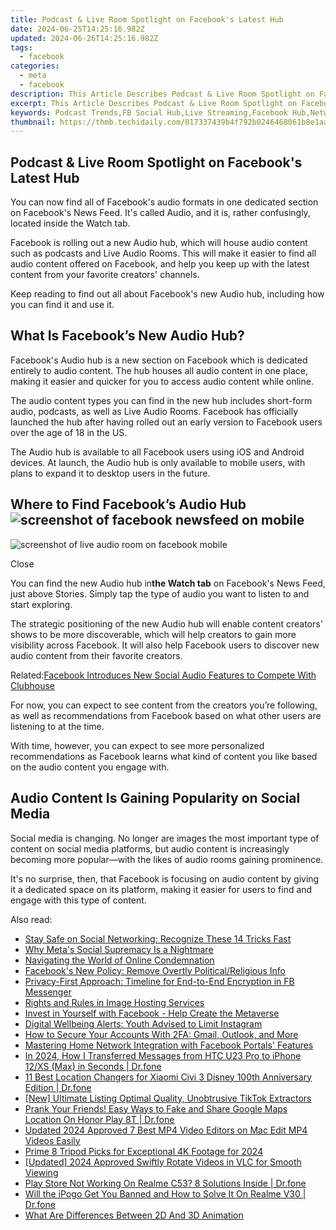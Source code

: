 ```yaml
---
title: Podcast & Live Room Spotlight on Facebook's Latest Hub
date: 2024-06-25T14:25:16.982Z
updated: 2024-06-26T14:25:16.982Z
tags:
  - facebook
categories:
  - meta
  - facebook
description: This Article Describes Podcast & Live Room Spotlight on Facebook's Latest Hub
excerpt: This Article Describes Podcast & Live Room Spotlight on Facebook's Latest Hub
keywords: Podcast Trends,FB Social Hub,Live Streaming,Facebook Hub,Networking Rooms,Spotlight Event,Digital Connectivity
thumbnail: https://thmb.techidaily.com/017337439b4f792b0246468061b8e1aa8f8f36d01cdf2619fb3c06685fc0972f.jpg
---
```


## Podcast & Live Room Spotlight on Facebook's Latest Hub

 You can now find all of Facebook's audio formats in one dedicated section on Facebook's News Feed. It's called Audio, and it is, rather confusingly, located inside the Watch tab.

 Facebook is rolling out a new Audio hub, which will house audio content such as podcasts and Live Audio Rooms. This will make it easier to find all audio content offered on Facebook, and help you keep up with the latest content from your favorite creators' channels.

 Keep reading to find out all about Facebook's new Audio hub, including how you can find it and use it.

## What Is Facebook’s New Audio Hub?

 Facebook's Audio hub is a new section on Facebook which is dedicated entirely to audio content. The hub houses all audio content in one place, making it easier and quicker for you to access audio content while online.

 The audio content types you can find in the new hub includes short-form audio, podcasts, as well as Live Audio Rooms. Facebook has officially launched the hub after having rolled out an early version to Facebook users over the age of 18 in the US.

 The Audio hub is available to all Facebook users using iOS and Android devices. At launch, the Audio hub is only available to mobile users, with plans to expand it to desktop users in the future.

## Where to Find Facebook’s Audio Hub ![screenshot of facebook newsfeed on mobile](https://static1.makeuseofimages.com/wordpress/wp-content/uploads/2021/10/screenshot-of-facebook-newsfeed-on-mobile.png)

![screenshot of live audio room on facebook mobile](https://static1.makeuseofimages.com/wordpress/wp-content/uploads/2021/10/screenshot-of-live-audio-room-on-facebook-mobile.png)

Close

 You can find the new Audio hub in**the Watch tab** on Facebook's News Feed, just above Stories. Simply tap the type of audio you want to listen to and start exploring.

 The strategic positioning of the new Audio hub will enable content creators' shows to be more discoverable, which will help creators to gain more visibility across Facebook. It will also help Facebook users to discover new audio content from their favorite creators.

 Related:[Facebook Introduces New Social Audio Features to Compete With Clubhouse](https://www.makeuseof.com/facebook-introduces-social-audio-features-compete-clubhouse/)

 For now, you can expect to see content from the creators you’re following, as well as recommendations from Facebook based on what other users are listening to at the time.

 With time, however, you can expect to see more personalized recommendations as Facebook learns what kind of content you like based on the audio content you engage with.

## Audio Content Is Gaining Popularity on Social Media

 Social media is changing. No longer are images the most important type of content on social media platforms, but audio content is increasingly becoming more popular—with the likes of audio rooms gaining prominence.

 It's no surprise, then, that Facebook is focusing on audio content by giving it a dedicated space on its platform, making it easier for users to find and engage with this type of content.


<ins class="adsbygoogle"
     style="display:block"
     data-ad-format="autorelaxed"
     data-ad-client="ca-pub-7571918770474297"
     data-ad-slot="1223367746"></ins>



<ins class="adsbygoogle"
     style="display:block"
     data-ad-client="ca-pub-7571918770474297"
     data-ad-slot="8358498916"
     data-ad-format="auto"
     data-full-width-responsive="true"></ins>

<span class="atpl-alsoreadstyle">Also read:</span>
<div><ul>
<li><a href="https://facebook.techidaily.com/stay-safe-on-social-networking-recognize-these-14-tricks-fast/"><u>Stay Safe on Social Networking: Recognize These 14 Tricks Fast</u></a></li>
<li><a href="https://facebook.techidaily.com/why-metas-social-supremacy-is-a-nightmare/"><u>Why Meta's Social Supremacy Is a Nightmare</u></a></li>
<li><a href="https://facebook.techidaily.com/navigating-the-world-of-online-condemnation/"><u>Navigating the World of Online Condemnation</u></a></li>
<li><a href="https://facebook.techidaily.com/facebooks-new-policy-remove-overtly-politicalreligious-info/"><u>Facebook's New Policy: Remove Overtly Political/Religious Info</u></a></li>
<li><a href="https://facebook.techidaily.com/privacy-first-approach-timeline-for-end-to-end-encryption-in-fb-messenger/"><u>Privacy-First Approach: Timeline for End-to-End Encryption in FB Messenger</u></a></li>
<li><a href="https://facebook.techidaily.com/rights-and-rules-in-image-hosting-services/"><u>Rights and Rules in Image Hosting Services</u></a></li>
<li><a href="https://facebook.techidaily.com/invest-in-yourself-with-facebook-help-create-the-metaverse/"><u>Invest in Yourself with Facebook - Help Create the Metaverse</u></a></li>
<li><a href="https://facebook.techidaily.com/digital-wellbeing-alerts-youth-advised-to-limit-instagram/"><u>Digital Wellbeing Alerts: Youth Advised to Limit Instagram</u></a></li>
<li><a href="https://facebook.techidaily.com/how-to-secure-your-accounts-with-2fa-gmail-outlook-and-more/"><u>How to Secure Your Accounts With 2FA: Gmail, Outlook, and More</u></a></li>
<li><a href="https://facebook.techidaily.com/mastering-home-network-integration-with-facebook-portals-features/"><u>Mastering Home Network Integration with Facebook Portals' Features</u></a></li>
<li><a href="https://android-transfer.techidaily.com/in-2024-how-i-transferred-messages-from-htc-u23-pro-to-iphone-12xs-max-in-seconds-drfone-by-drfone-transfer-from-android-transfer-from-android/"><u>In 2024, How I Transferred Messages from HTC U23 Pro to iPhone 12/XS (Max) in Seconds | Dr.fone</u></a></li>
<li><a href="https://location-fake.techidaily.com/11-best-location-changers-for-xiaomi-civi-3-disney-100th-anniversary-edition-drfone-by-drfone-virtual-android/"><u>11 Best Location Changers for Xiaomi Civi 3 Disney 100th Anniversary Edition | Dr.fone</u></a></li>
<li><a href="https://tiktok-video-files.techidaily.com/new-ultimate-listing-optimal-quality-unobtrusive-tiktok-extractors/"><u>[New] Ultimate Listing  Optimal Quality, Unobtrusive TikTok Extractors</u></a></li>
<li><a href="https://fake-location.techidaily.com/prank-your-friends-easy-ways-to-fake-and-share-google-maps-location-on-honor-play-8t-drfone-by-drfone-virtual-android/"><u>Prank Your Friends! Easy Ways to Fake and Share Google Maps Location On Honor Play 8T | Dr.fone</u></a></li>
<li><a href="https://ai-video-editing.techidaily.com/updated-2024-approved-7-best-mp4-video-editors-on-mac-edit-mp4-videos-easily/"><u>Updated 2024 Approved 7 Best MP4 Video Editors on Mac Edit MP4 Videos Easily</u></a></li>
<li><a href="https://extra-guidance.techidaily.com/prime-8-tripod-picks-for-exceptional-4k-footage-for-2024/"><u>Prime 8 Tripod Picks for Exceptional 4K Footage for 2024</u></a></li>
<li><a href="https://desktop-recording.techidaily.com/updated-2024-approved-swiftly-rotate-videos-in-vlc-for-smooth-viewing/"><u>[Updated] 2024 Approved  Swiftly Rotate Videos in VLC for Smooth Viewing</u></a></li>
<li><a href="https://fix-guide.techidaily.com/play-store-not-working-on-realme-c53-8-solutions-inside-drfone-by-drfone-fix-android-problems-fix-android-problems/"><u>Play Store Not Working On Realme C53? 8 Solutions Inside | Dr.fone</u></a></li>
<li><a href="https://fake-location.techidaily.com/will-the-ipogo-get-you-banned-and-how-to-solve-it-on-realme-v30-drfone-by-drfone-virtual-android/"><u>Will the iPogo Get You Banned and How to Solve It On Realme V30 | Dr.fone</u></a></li>
<li><a href="https://animation-videos.techidaily.com/what-are-differences-between-2d-and-3d-animation/"><u>What Are Differences Between 2D And 3D Animation</u></a></li>
</ul></div>
